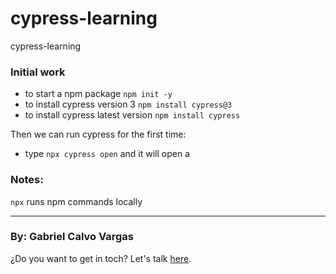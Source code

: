 # cypress-learning
cypress-learning


### Initial work
- to start a npm package ``` npm init -y ```
- to install cypress version 3 ``` npm install cypress@3 ```
- to install cypress latest version ``` npm install cypress ```

Then we can run cypress for the first time:
- type ``` npx cypress open ``` and it will open a 

### Notes:
``` npx ``` runs npm commands locally


___

### By: Gabriel Calvo Vargas

¿Do you want to get in toch? Let's talk [here](https://www.linkedin.com/in/gabriel-calvo-vargas-932b3357/). 

